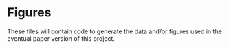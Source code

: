 # Figures

These files will contain code to generate the data and/or figures used in the eventual paper version of this project.
